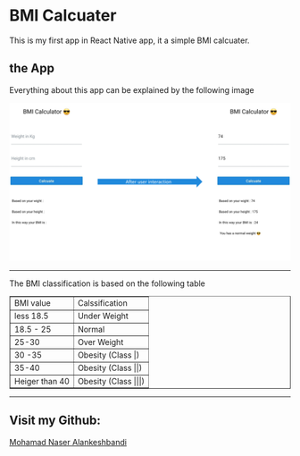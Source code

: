# BMI Calcuater


This is my first app in React Native app, it a simple BMI calcuater. 

## the App 

Everything about this app can be explained by the following image 

<img src ="App.png" />

<hr>

<p align="center">

The BMI classification is based on the following table
<table border="1">
<tr>
    <td>BMI value</td>
    <td>Calssification</td>
</tr>
<tr>
    <td> less 18.5 </td>
    <td>Under Weight</td>
</tr>
<tr>
    <td> 18.5 - 25</td>
    <td>Normal</td>
</tr>
<tr>
    <td>25-30</td>
    <td>Over Weight</td>
</tr>
<tr>
    <td>30 -35</td>
    <td>Obesity (Class |)</td>
</tr>
<tr>
    <td>35-40</td>
    <td>Obesity (Class ||)</td>
</tr>
<tr>
    <td>Heiger than 40</td>
    <td>Obesity (Class |||)</td>
</tr>
</table>
</p>
<hr>

## Visit my Github: 

<a href="https://www.github.com/Mohmad-Naser-alnakeshbandi" target="_blank" rel="noreferrer">Mohamad Naser Alankeshbandi </a>
